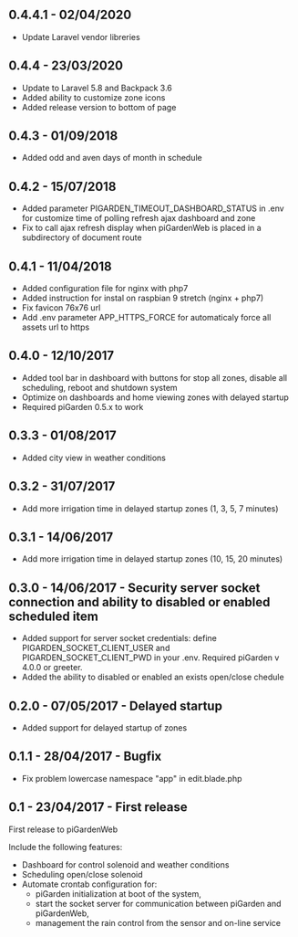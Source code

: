 ## 0.4.4.1 - 02/04/2020
 - Update Laravel vendor libreries

## 0.4.4 - 23/03/2020
 - Update to Laravel 5.8 and Backpack 3.6 
 - Added ability to customize zone icons
 - Added release version to bottom of page 

## 0.4.3 - 01/09/2018
 - Added odd and aven days of month in schedule

## 0.4.2 - 15/07/2018
 - Added parameter PIGARDEN_TIMEOUT_DASHBOARD_STATUS in .env for customize time of polling refresh ajax dashboard and zone
 - Fix to call ajax refresh display when piGardenWeb is placed in a subdirectory of document route 

## 0.4.1 - 11/04/2018
 - Added configuration file for nginx with php7
 - Added instruction for instal on raspbian 9 stretch (nginx + php7)
 - Fix favicon 76x76 url
 - Add .env parameter APP_HTTPS_FORCE for automaticaly force all assets url to https

## 0.4.0 - 12/10/2017
 - Added tool bar in dashboard with buttons for stop all zones, disable all scheduling, reboot and shutdown system
 - Optimize on dashboards and home viewing zones with delayed startup
 - Required piGarden 0.5.x to work

## 0.3.3 - 01/08/2017
 - Added city view in weather conditions

## 0.3.2 - 31/07/2017
 - Add more irrigation time in delayed startup zones (1, 3, 5, 7 minutes)

## 0.3.1 - 14/06/2017
 - Add more irrigation time in delayed startup zones (10, 15, 20 minutes)

## 0.3.0 - 14/06/2017 - Security server socket connection and ability to disabled or enabled scheduled item
 - Added support for server socket credentials: define PIGARDEN_SOCKET_CLIENT_USER and PIGARDEN_SOCKET_CLIENT_PWD in your .env. Required piGarden v 4.0.0 or greeter.
 - Added the ability to disabled or enabled an exists open/close chedule 

## 0.2.0 - 07/05/2017 - Delayed startup
 - Added support for delayed startup of zones

## 0.1.1 - 28/04/2017 - Bugfix
 - Fix problem lowercase namespace "app" in edit.blade.php

## 0.1 - 23/04/2017 - First release
First release to piGardenWeb  
  
Include the following features:  
 - Dashboard for control solenoid and weather conditions
 - Scheduling open/close solenoid
 - Automate crontab configuration for:
   * piGarden initialization at boot of the system, 
   * start the socket server for communication between piGarden and piGardenWeb,
   * management the rain control from the sensor and on-line service

